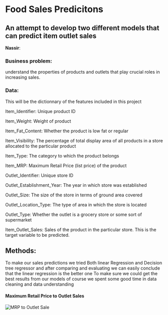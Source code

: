 # Food Sales Predicitons
## An attempt to develop two different models that can predict item outlet sales

**Nassir**: 

### Business problem:

understand the properties of products and outlets that play crucial roles in increasing sales.

### Data:

This will be the dictionnary of the features included in this project

Item_Identifier: Unique product ID 

Item_Weight: Weight of product

Item_Fat_Content: Whether the product is low fat or regular

Item_Visibility: The percentage of total display area of all products in a store allocated to the particular product

Item_Type: The category to which the product belongs

Item_MRP: Maximum Retail Price (list price) of the product

Outlet_Identifier: Unique store ID

Outlet_Establishment_Year: The year in which store was established

Outlet_Size: The size of the store in terms of ground area covered

Outlet_Location_Type: The type of area in which the store is located

Outlet_Type: Whether the outlet is a grocery store or some sort of supermarket

Item_Outlet_Sales: Sales of the product in the particular store. This is the target variable to be predicted.

## Methods:
To make our sales predictions we tried Both linear Regression and Decision tree regressor and after comparing and evaluating we can easily conclude that the linear regression is the better one
To make sure we could get the best results from our models of course we spent some good time in data cleaning and data understanding

#### Maximum Retail Price to Outlet Sales
![MRP to Outlet Sale](https://github.com/RissanX/food-sales-predicitons/assets/128228990/3abbc83e-1a3b-4f7b-a26b-e347fc55002a)




